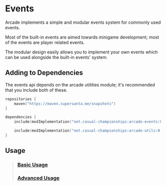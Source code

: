 # Events

Arcade implements a simple and modular events system for commonly used events.

Most of the built-in events are aimed towards minigame development; most of the 
events are player related events.

The modular design easily allows you to implement your own events which can be used
alongside the built-in events' system.

## Adding to Dependencies

The events api depends on the arcade utilities module; it's recommended that you
include both of these.

```kts
repositories {
    maven("https://maven.supersanta.me/snapshots")
}

dependencies {
    include(modImplementation("net.casual-championships:arcade-events:0.3.0-alpha.25+1.21.1")!!)

    include(modImplementation("net.casual-championships:arcade-utils:0.3.0-alpha.25+1.21.1")!!)
}
```

## Usage

> ### [Basic Usage](./basic-usage.md)
> ### [Advanced Usage](./advanced-usage.md)
